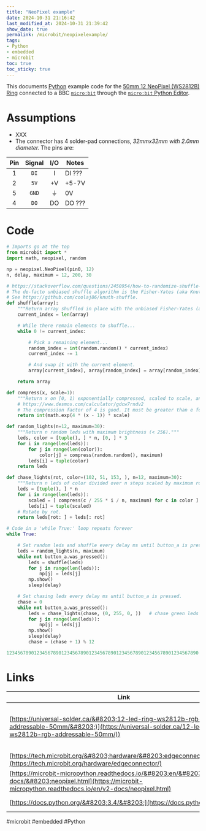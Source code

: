 ```yaml
---
title: "NeoPixel example"
date: 2024-10-31 21:16:42
last_modified_at: 2024-10-31 21:39:42
show_date: true
permalink: /microbit/neopixelexample/
tags:
- Python
- embedded
- microbit
toc: true
toc_sticky: true
---
```

This documents [Python](https://www.python.org/community/microbit/) example code for the [50mm 12 NeoPixel (WS2812B) Ring](https://universal-solder.ca/12-led-ring-ws2812b-rgb-addressable-50mm/) connected to a BBC [`micro:bit`](https://microbit-micropython.readthedocs.io/en/v2-docs/) through the [`micro:bit` Python Editor](https://microbit.org/get-started/user-guide/python-editor/).

# Assumptions

- XXX
- The connector has 4 solder-pad connections, *32mmx32mm with 2.0mm diameter.* The pins are:

| Pin | Signal | I/O | Notes |
| :---: | :---: | :---: | --- |
| 1 | `DI` | I | DI ??? |
| 2 | `5V` | +V | +5-7V |
| 5 | `GND` | &#x23da; | 0V |
| 4 | `DO` | DO | DO ??? |

# Code

```python
# Imports go at the top
from microbit import *
import math, neopixel, random

np = neopixel.NeoPixel(pin0, 12)
n, delay, maximum = 12, 200, 30

# https://stackoverflow.com/questions/2450954/how-to-randomize-shuffle-a-javascript-array
# The de-facto unbiased shuffle algorithm is the Fisher-Yates (aka Knuth) Shuffle.
# See https://github.com/coolaj86/knuth-shuffle.
def shuffle(array):
    """Return array shuffled in place with the unbiased Fisher-Yates (aka Knuth) algorithm."""
    current_index = len(array)

    # While there remain elements to shuffle...
    while 0 != current_index:

        # Pick a remaining element...
        random_index = int(random.random() * current_index)
        current_index -= 1

        # And swap it with the current element.
        array[current_index], array[random_index] = array[random_index], array[current_index]

    return array

def compress(x, scale=1):
    """Return x on [0, 1) exponentially compressed, scaled to scale, and floored."""
    # https://www.desmos.com/calculator/gdcw7rndv2
    # The compression factor of 4 is good. It must be greater than e for color[j] > 0.
    return int(math.exp(4 * (x - 1)) * scale)

def random_lights(n=12, maximum=30):
    """Return n random leds with maximum brightness (< 256)."""
    leds, color = [tuple(), ] * n, [0, ] * 3
    for i in range(len(leds)):
        for j in range(len(color)):
            color[j] = compress(random.random(), maximum)
        leds[i] = tuple(color)
    return leds

def chase_lights(rot, color=(102, 51, 153, ), n=12, maximum=30):
    """Return n leds of color divided over n steps scaled by maximum rotated by rot."""
    leds = [tuple(), ] * n
    for i in range(len(leds)):
        scaled = [ compress(c / 255 * i / n, maximum) for c in color ]
        leds[i] = tuple(scaled)
    # Rotate by rot.
    return leds[rot: ] + leds[: rot]

# Code in a 'while True:' loop repeats forever
while True:

    # Set random leds and shuffle every delay ms until button_a is pressed.
    leds = random_lights(n, maximum)
    while not button_a.was_pressed():
        leds = shuffle(leds)
        for j in range(len(leds)):
            np[j] = leds[j]
        np.show()
        sleep(delay)

    # Set chasing leds every delay ms until button_a is pressed.
    chase = 0
    while not button_a.was_pressed():
        leds = chase_lights(chase, (0, 255, 0, ))   # chase green leds
        for j in range(len(leds)):
            np[j] = leds[j]
        np.show()
        sleep(delay)
        chase = (chase + 1) % 12

1234567890123456789012345678901234567890123456789012345678901234567890
```

# Links

| Link | Description |
| --- | --- |
| [https://universal-solder.ca/&#8203;12-led-ring-ws2812b-rgb-addressable-50mm/&#8203;)](https://universal-solder.ca/12-led-ring-ws2812b-rgb-addressable-50mm/)) | 50mm 12 NeoPixel (WS2812B) Ring available from [Universal Solder](https://universal-solder.ca/) |
| [https://tech.microbit.org/&#8203;hardware/&#8203;edgeconnector/&#8203;](https://tech.microbit.org/hardware/edgeconnector/) | micro:bit pinouts |
| [https://microbit-micropython.readthedocs.io/&#8203;en/&#8203;v2-docs/&#8203;neopixel.html](https://microbit-micropython.readthedocs.io/en/v2-docs/neopixel.html) | micro:bit NeoPixel |
| [https://docs.python.org/&#8203;3.4/&#8203;](https://docs.python.org/3.4/) | Python 3.4 documentation |

#microbit #embedded #Python